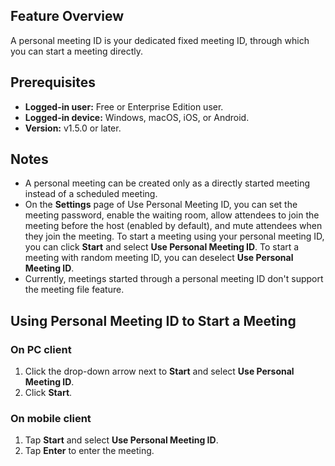 ## Feature Overview
A personal meeting ID is your dedicated fixed meeting ID, through which you can start a meeting directly.

## Prerequisites
- **Logged-in user:** Free or Enterprise Edition user.
- **Logged-in device:** Windows, macOS, iOS, or Android.
- **Version:** v1.5.0 or later.

## Notes
- A personal meeting can be created only as a directly started meeting instead of a scheduled meeting.
- On the **Settings** page of Use Personal Meeting ID, you can set the meeting password, enable the waiting room, allow attendees to join the meeting before the host (enabled by default), and mute attendees when they join the meeting. To start a meeting using your personal meeting ID, you can click **Start** and select **Use Personal Meeting ID**. To start a meeting with random meeting ID, you can deselect **Use Personal Meeting ID**.
- Currently, meetings started through a personal meeting ID don't support the meeting file feature.


## Using Personal Meeting ID to Start a Meeting
### On PC client
1. Click the drop-down arrow next to **Start** and select **Use Personal Meeting ID**.
2. Click **Start**.


### On mobile client
1. Tap **Start** and select **Use Personal Meeting ID**.
2. Tap **Enter** to enter the meeting.
